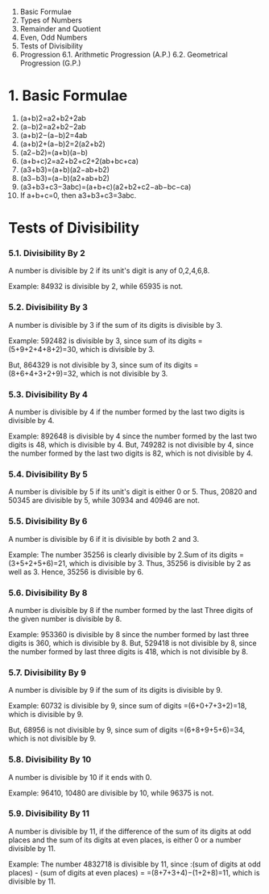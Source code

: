 1. Basic Formulae
2. Types of Numbers
3. Remainder and Quotient
4. Even, Odd Numbers
5. Tests of Divisibility
6. Progression
6.1. Arithmetic Progression (A.P.)
6.2. Geometrical Progression (G.P.)

# 1. Basic Formulae
1. (a+b)2=a2+b2+2ab
2. (a−b)2=a2+b2−2ab
3. (a+b)2−(a−b)2=4ab
4. (a+b)2+(a−b)2=2(a2+b2)
5. (a2−b2)=(a+b)(a−b)
6. (a+b+c)2=a2+b2+c2+2(ab+bc+ca)
7. (a3+b3)=(a+b)(a2−ab+b2)
8. (a3−b3)=(a−b)(a2+ab+b2)
9. (a3+b3+c3−3abc)=(a+b+c)(a2+b2+c2−ab−bc−ca)
10. If a+b+c=0, then a3+b3+c3=3abc.

# Tests of Divisibility
### 5.1. Divisibility By 2
A number is divisible by 2 if its unit's digit is any of 0,2,4,6,8.

Example:
84932 is divisible by 2, while 65935 is not.


### 5.2. Divisibility By 3
A number is divisible by 3 if the sum of its digits is divisible by 3.

Example:
592482 is divisible by 3, since sum of its digits =(5+9+2+4+8+2)=30, which is divisible by 3.

But, 864329 is not divisible by 3, since sum of its digits =(8+6+4+3+2+9)=32, which is not divisible by 3.


### 5.3. Divisibility By 4
A number is divisible by 4 if the number formed by the last two digits is divisible by 4.

Example:
892648 is divisible by 4 since the number formed by the last two digits is 48, which is divisible by 4. But, 749282 is not divisible by 4, since the number formed by the last two digits is 82, which is not divisible by 4.


### 5.4. Divisibility By 5
A number is divisible by 5 if its unit's digit is either 0 or 5. Thus, 20820 and 50345 are divisible by 5, while 30934 and 40946 are not.


### 5.5. Divisibility By 6
A number is divisible by 6 if it is divisible by both 2 and 3.

Example:
The number 35256 is clearly divisible by 2.Sum of its digits =(3+5+2+5+6)=21, which is divisible by 3. Thus, 35256 is divisible by 2 as well as 3. Hence, 35256 is divisible by 6.


### 5.6. Divisibility By 8
A number is divisible by 8 if the number formed by the last Three digits of the given number is divisible by 8.

Example:
953360 is divisible by 8 since the number formed by last three digits is 360, which is divisible by 8. But, 529418 is not divisible by 8, since the number formed by last three digits is 418, which is not divisible by 8.


### 5.7. Divisibility By 9
A number is divisible by 9 if the sum of its digits is divisible by 9.

Example:
60732 is divisible by 9, since sum of digits =(6+0+7+3+2)=18, which is divisible by 9.

But, 68956 is not divisible by 9, since sum of digits =(6+8+9+5+6)=34, which is not divisible by 9.


### 5.8. Divisibility By 10
A number is divisible by 10 if it ends with 0.

Example:
96410, 10480 are divisible by 10, while 96375 is not.


### 5.9. Divisibility By 11
A number is divisible by 11, if the difference of the sum of its digits at odd places and the sum of its digits at even places, is either 0 or a number divisible by 11.

Example:
The number 4832718 is divisible by 11, since :(sum of digits at odd places) - (sum of digits at even places) = 
=(8+7+3+4)−(1+2+8)=11, which is divisible by 11.
